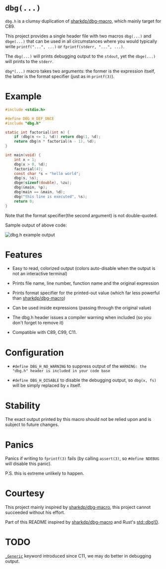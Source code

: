 # `dbg(...)`

`dbg.h` is a clumsy duplication of [sharkdp/dbg-macro](https://github.com/sharkdp/dbg-macro), which mainly target for C89.

This project provides a single header file with two macros `dbg(...)` and `dbge(...)` that can be used in all circumstances where you would typically write `printf("...", ...)` or `fprintf(stderr, "...", ...)`.

The `dbg(...)` will prints debugging output to the `stdout`, yet the `dbge(...)` will prints to the `stderr`.

`dbg*(...)` macro takes two arguments: the former is the expression itself, the latter is the format specifier (just as in `printf(3)`).

# Example

```c
#include <stdio.h>

#define DBG_H_DEF_ONCE
#include "dbg.h"

static int factorial(int n) {
    if (dbg(n <= 1, %d)) return dbg(1, %d);
    return dbg(n * factorial(n - 1), %d);
}

int main(void) {
    int x = 1;
    dbg(x > 0, %d);
    factorial(4);
    const char *s = "hello world";
    dbg(s, %s);
    dbge(sizeof(double), %zu);
    dbg(&main, %p);
    dbg(main == &main, %d);
    dbg("this line is executed", %s);
    return 0;
}
```

Note that the format specifier(the second argument) is not double-quoted.

Sample output of above code:

![dbg.h example output](https://user-images.githubusercontent.com/38041294/90267639-6f278180-de88-11ea-866a-05052c2c4ef0.png)

# Features

* Easy to read, colorized output (colors auto-disable when the output is not an interactive terminal)

* Prints file name, line number, function name and the original expression

* Prints format specifier for the printed-out value (which far less powerful than [sharkdp/dbg-macro](https://github.com/sharkdp/dbg-macro))

* Can be used inside expressions (passing through the original value)

* The dbg.h header issues a compiler warning when included (so you don't forget to remove it)

* Compatible with C89, C99, C11.

# Configuration

* `#define DBG_H_NO_WARNING` to suppress output of the `WARNING: the "dbg.h" header is included in your code base`

* `#define DBG_H_DISABLE` to disable the debugging output, so `dbg(x, fs)` will be simply replaced by `x` itself.

# Stability

The exact output printed by this macro should not be relied upon and is subject to future changes.

# Panics

Panics if writing to `fprintf(3)` fails (by calling `assert(3)`, so `#define NDEBUG` will disable this panic).

P.S. this is extreme unlikely to happen.

# Courtesy

This project mainly inspired by [sharkdp/dbg-macro](https://github.com/sharkdp/dbg-macro), this project cannot succeeded without his effort.

Part of this README inspired by [sharkdp/dbg-macro](https://github.com/sharkdp/dbg-macro) and Rust's [std::dbg!()](https://doc.rust-lang.org/std/macro.dbg.html).

# TODO

[`_Generic`](https://en.cppreference.com/w/c/language/generic) keyword introduced since C11, we may do better in debugging output.
